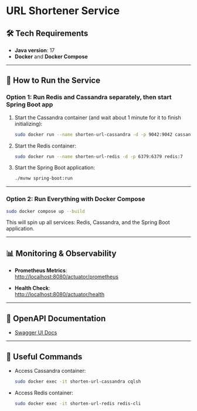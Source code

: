 # URL Shortener Service

## 🛠 Tech Requirements
- **Java version**: 17
- **Docker** and **Docker Compose**

---

## 🚀 How to Run the Service

### Option 1: Run Redis and Cassandra separately, then start Spring Boot app

1. Start the Cassandra container (and wait about 1 minute for it to finish initializing):
   ```bash
   sudo docker run --name shorten-url-cassandra -d -p 9042:9042 cassandra:4.1
   ```

2. Start the Redis container:
   ```bash
   sudo docker run --name shorten-url-redis -d -p 6379:6379 redis:7
   ```

3. Start the Spring Boot application:
   ```bash
   ./mvnw spring-boot:run
   ```

---

### Option 2: Run Everything with Docker Compose

```bash
sudo docker compose up --build
```

This will spin up all services: Redis, Cassandra, and the Spring Boot application.

---

## 📊 Monitoring & Observability

- **Prometheus Metrics**:  
  [http://localhost:8080/actuator/prometheus](http://localhost:8080/actuator/prometheus)

- **Health Check**:  
  [http://localhost:8080/actuator/health](http://localhost:8080/actuator/health)

---

## 📘 OpenAPI Documentation

- [Swagger UI Docs](http://localhost:8080/docs)

---

## 🐚 Useful Commands

- Access Cassandra container:
  ```bash
  sudo docker exec -it shorten-url-cassandra cqlsh
  ```

- Access Redis container:
  ```bash
  sudo docker exec -it shorten-url-redis redis-cli
  ```